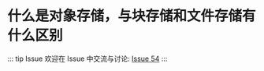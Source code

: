 # 什么是对象存储，与块存储和文件存储有什么区别



::: tip Issue 
 欢迎在 Issue 中交流与讨论: [Issue 54](https://github.com/shfshanyue/Daily-Question/issues/54) 
:::

